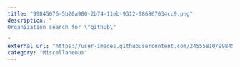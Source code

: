 ```yaml
---
title: "99845076-5b20a980-2b74-11eb-9312-986867034cc9.png"
description: "
Organization search for \"github\"

"
external_url: "https://user-images.githubusercontent.com/24555810/99845076-5b20a980-2b74-11eb-9312-986867034cc9.png"
category: "Miscellaneous"
---
```


